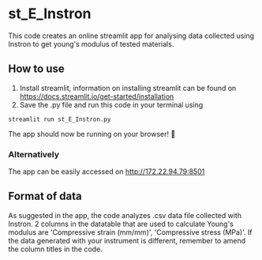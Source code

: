 # st_E_Instron
This code creates an online streamlit app for analysing data collected using Instron to get young's modulus of tested materials. 

## How to use
1. Install streamlit, information on installing streamlit can be found on https://docs.streamlit.io/get-started/installation
2. Save the .py file and run this code in your terminal using
```
streamlit run st_E_Instron.py
```
The app should now be running on your browser! 🍻 

### Alternatively
The app can be easily accessed on http://172.22.94.79:8501

## Format of data
As suggested in the app, the code analyzes .csv data file collected with Instron. 2 columns in the datatable that are used to calculate Young's modulus are 'Compressive strain (mm/mm)', 'Compressive stress (MPa)'. If the data generated with your instrument is different, remember to amend the column titles in the code.
